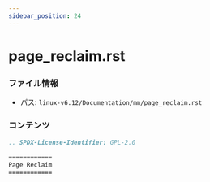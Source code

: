 ```yaml
---
sidebar_position: 24
---
```

# page_reclaim.rst

### ファイル情報

- パス: `linux-v6.12/Documentation/mm/page_reclaim.rst`

### コンテンツ

```rst
.. SPDX-License-Identifier: GPL-2.0

============
Page Reclaim
============

```

